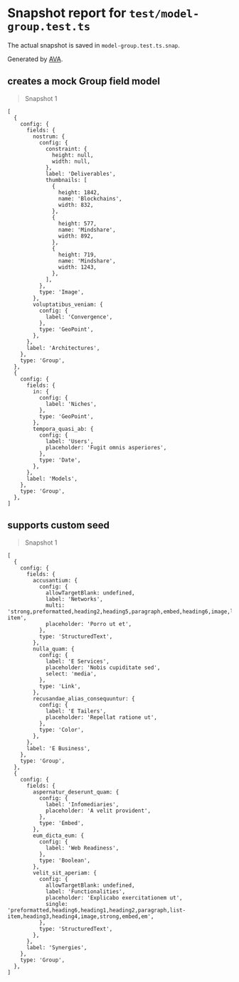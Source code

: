 # Snapshot report for `test/model-group.test.ts`

The actual snapshot is saved in `model-group.test.ts.snap`.

Generated by [AVA](https://avajs.dev).

## creates a mock Group field model

> Snapshot 1

    [
      {
        config: {
          fields: {
            nostrum: {
              config: {
                constraint: {
                  height: null,
                  width: null,
                },
                label: 'Deliverables',
                thumbnails: [
                  {
                    height: 1842,
                    name: 'Blockchains',
                    width: 832,
                  },
                  {
                    height: 577,
                    name: 'Mindshare',
                    width: 892,
                  },
                  {
                    height: 719,
                    name: 'Mindshare',
                    width: 1243,
                  },
                ],
              },
              type: 'Image',
            },
            voluptatibus_veniam: {
              config: {
                label: 'Convergence',
              },
              type: 'GeoPoint',
            },
          },
          label: 'Architectures',
        },
        type: 'Group',
      },
      {
        config: {
          fields: {
            in: {
              config: {
                label: 'Niches',
              },
              type: 'GeoPoint',
            },
            tempora_quasi_ab: {
              config: {
                label: 'Users',
                placeholder: 'Fugit omnis asperiores',
              },
              type: 'Date',
            },
          },
          label: 'Models',
        },
        type: 'Group',
      },
    ]

## supports custom seed

> Snapshot 1

    [
      {
        config: {
          fields: {
            accusantium: {
              config: {
                allowTargetBlank: undefined,
                label: 'Networks',
                multi: 'strong,preformatted,heading2,heading5,paragraph,embed,heading6,image,list-item',
                placeholder: 'Porro ut et',
              },
              type: 'StructuredText',
            },
            nulla_quam: {
              config: {
                label: 'E Services',
                placeholder: 'Nobis cupiditate sed',
                select: 'media',
              },
              type: 'Link',
            },
            recusandae_alias_consequuntur: {
              config: {
                label: 'E Tailers',
                placeholder: 'Repellat ratione ut',
              },
              type: 'Color',
            },
          },
          label: 'E Business',
        },
        type: 'Group',
      },
      {
        config: {
          fields: {
            aspernatur_deserunt_quam: {
              config: {
                label: 'Infomediaries',
                placeholder: 'A velit provident',
              },
              type: 'Embed',
            },
            eum_dicta_eum: {
              config: {
                label: 'Web Readiness',
              },
              type: 'Boolean',
            },
            velit_sit_aperiam: {
              config: {
                allowTargetBlank: undefined,
                label: 'Functionalities',
                placeholder: 'Explicabo exercitationem ut',
                single: 'preformatted,heading6,heading1,heading2,paragraph,list-item,heading3,heading4,image,strong,embed,em',
              },
              type: 'StructuredText',
            },
          },
          label: 'Synergies',
        },
        type: 'Group',
      },
    ]
